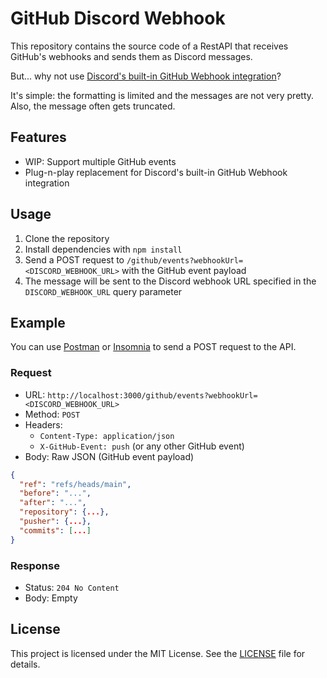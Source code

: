 # GitHub Discord Webhook

This repository contains the source code of a RestAPI that receives GitHub's webhooks and sends them as Discord messages.

But... why not use [Discord's built-in GitHub Webhook integration](https://discord.com/developers/docs/resources/webhook#execute-githubcompatible-webhook)?

It's simple: the formatting is limited and the messages are not very pretty. Also, the message often gets truncated.

## Features

- WIP: Support multiple GitHub events
- Plug-n-play replacement for Discord's built-in GitHub Webhook integration

## Usage
1. Clone the repository
2. Install dependencies with `npm install`
3. Send a POST request to `/github/events?webhookUrl=<DISCORD_WEBHOOK_URL>` with the GitHub event payload
4. The message will be sent to the Discord webhook URL specified in the `DISCORD_WEBHOOK_URL` query parameter

## Example
You can use [Postman](https://www.postman.com/) or [Insomnia](https://insomnia.rest/) to send a POST request to the API.

### Request
- URL: `http://localhost:3000/github/events?webhookUrl=<DISCORD_WEBHOOK_URL>`
- Method: `POST`
- Headers:
  - `Content-Type: application/json`
  - `X-GitHub-Event: push` (or any other GitHub event)
- Body: Raw JSON (GitHub event payload)
```json
{
  "ref": "refs/heads/main",
  "before": "...",
  "after": "...",
  "repository": {...},
  "pusher": {...},
  "commits": [...]
}
```

### Response
- Status: `204 No Content`
- Body: Empty

## License
This project is licensed under the MIT License. See the [LICENSE](LICENSE) file for details.